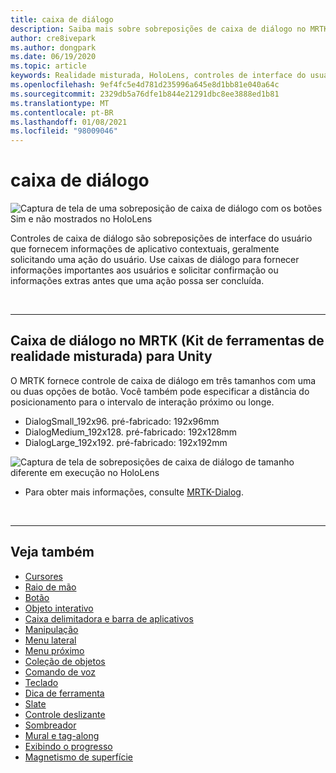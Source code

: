 ```yaml
---
title: caixa de diálogo
description: Saiba mais sobre sobreposições de caixa de diálogo no MRTK e como usá-las em aplicativos de realidade misturada.
author: cre8ivepark
ms.author: dongpark
ms.date: 06/19/2020
ms.topic: article
keywords: Realidade misturada, HoloLens, controles de interface do usuário, interação, interface do usuário, UX, design de UX, interface do usuário espacial, interação espacial, interface do usuário 3D, UX 3D, headset de realidade misturada, headset de realidade mista do Windows, headset de realidade virtual, HoloLens, MRTK, kit de ferramentas de realidade misturada
ms.openlocfilehash: 9ef4fc5e4d781d235996a645e8d1bb81e040a64c
ms.sourcegitcommit: 2329db5a76dfe1b844e21291dbc8ee3888ed1b81
ms.translationtype: MT
ms.contentlocale: pt-BR
ms.lasthandoff: 01/08/2021
ms.locfileid: "98009046"
---
```

# <a name="dialog"></a>caixa de diálogo

![Captura de tela de uma sobreposição de caixa de diálogo com os botões Sim e não mostrados no HoloLens](images/MRTK_UX_Dialog.jpg)

Controles de caixa de diálogo são sobreposições de interface do usuário que fornecem informações de aplicativo contextuais, geralmente solicitando uma ação do usuário. Use caixas de diálogo para fornecer informações importantes aos usuários e solicitar confirmação ou informações extras antes que uma ação possa ser concluída.

<br>

---

## <a name="dialog-in-mrtk-mixed-reality-toolkit-for-unity"></a>Caixa de diálogo no MRTK (Kit de ferramentas de realidade misturada) para Unity
O MRTK fornece controle de caixa de diálogo em três tamanhos com uma ou duas opções de botão. Você também pode especificar a distância do posicionamento para o intervalo de interação próximo ou longe. 

- DialogSmall_192x96. pré-fabricado: 192x96mm
- DialogMedium_192x128. pré-fabricado: 192x128mm
- DialogLarge_192x192. pré-fabricado: 192x192mm

![Captura de tela de sobreposições de caixa de diálogo de tamanho diferente em execução no HoloLens](images/MRTK_UX_Dialog_Types.jpg)


* Para obter mais informações, consulte [MRTK-Dialog](https://microsoft.github.io/MixedRealityToolkit-Unity/Assets/MRTK/SDK/Experimental/Dialog/README_Dialog.html).

<br>

---

## <a name="see-also"></a>Veja também

* [Cursores](cursors.md)
* [Raio de mão](point-and-commit.md)
* [Botão](button.md)
* [Objeto interativo](interactable-object.md)
* [Caixa delimitadora e barra de aplicativos](app-bar-and-bounding-box.md)
* [Manipulação](direct-manipulation.md)
* [Menu lateral](hand-menu.md)
* [Menu próximo](near-menu.md)
* [Coleção de objetos](object-collection.md)
* [Comando de voz](voice-input.md)
* [Teclado](keyboard.md)
* [Dica de ferramenta](tooltip.md)
* [Slate](slate.md)
* [Controle deslizante](slider.md)
* [Sombreador](shader.md)
* [Mural e tag-along](billboarding-and-tag-along.md)
* [Exibindo o progresso](progress.md)
* [Magnetismo de superfície](surface-magnetism.md)
